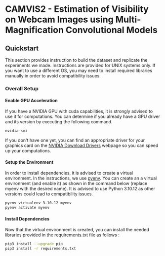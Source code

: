 # CAMVIS2 - Estimation of Visibility on Webcam Images using Multi-Magnification Convolutional Models

## Quickstart
This section provides instruction to build the dataset and replicate the experiments we made. Instructions are provided for UNIX systems only. If you want to use a different OS, you may need to install required libraries manually in order to avoid compatibility issues.
### Overall Setup

#### Enable GPU Acceleration
If you have a NVIDIA GPU with cuda capabilities, it is strongly advised to use it for computations.
You can determine if you already have a GPU driver and its version by executing the following command.
```bash
nvidia-smi
```
If you don't have one yet, you can find an appropriate driver for your graphics card on the [NVIDIA Download Drivers](https://www.nvidia.com/Download/index.aspx?lang=en-us) webpage so you can speed up your computations.

#### Setup the Environment
In order to install dependencies, it is advised to create a virtual environment. In the instructions, we use [pyenv](https://github.com/pyenv/pyenv). 
You can create an a virtual environment (and enable it) as shown in the command below (replace myenv with the desired name). 
It is advised to use Python 3.10.12 as other versions could lead to compatibility issues. 
```bash
pyenv virtualenv 3.10.12 myenv
pyenv activate myenv
```

#### Install Dependencies
Now that the virtual environment is created, you can install the needed libraries provided in the requirements.txt file as follows : 
```bash
pip3 install --upgrade pip
pip3 install -r requirements.txt
```
